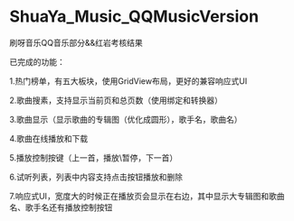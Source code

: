 # ShuaYa_Music_QQMusicVersion
刷呀音乐QQ音乐部分&amp;&amp;红岩考核结果

已完成的功能：

1.热门榜单，有五大板块，使用GridView布局，更好的兼容响应式UI

2.歌曲搜素，支持显示当前页和总页数（使用绑定和转换器）

3.歌曲显示（显示歌曲的专辑图（优化成圆形），歌手名，歌曲名）

4.歌曲在线播放和下载

5.播放控制按键（上一首，播放\暂停，下一首）

6.试听列表，列表中内容支持点击按钮播放和删除

7.响应式UI，宽度大的时候正在播放页会显示在右边，其中显示大专辑图和歌曲名、歌手名还有播放控制按钮
